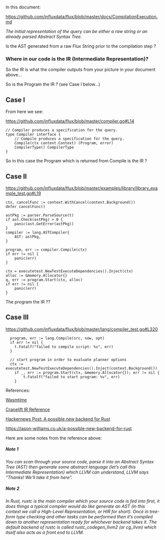 
In this document:

https://github.com/influxdata/flux/blob/master/docs/CompilationExecution.md

*The initial representation of the query can be either a raw string or an already parsed Abstract Syntax Tree.*

Is the AST generated from a raw Flux String prior to the compilation step ?

### Where in our code is the IR (Intermediate Representation)?

So the IR is what the compiler outputs from your picture in your
document above...

So is the Program the IR ? (see Case I below...)

## Case I

From here we see:

https://github.com/influxdata/flux/blob/master/compiler.go#L14

```
// Compiler produces a specification for the query.
type Compiler interface {
	// Compile produces a specification for the query.
	Compile(ctx context.Context) (Program, error)
	CompilerType() CompilerType
}
```

So in this case the Program which is returned from Compile is the IR ?

## Case II

https://github.com/influxdata/flux/blob/master/examples/library/library_example_test.go#L19

```
ctx, cancelFunc := context.WithCancel(context.Background())
defer cancelFunc()

astPkg := parser.ParseSource(t)
if ast.Check(astPkg) > 0 {
	panic(ast.GetError(astPkg))
}
compiler := lang.ASTCompiler{
	AST: astPkg,
}

program, err := compiler.Compile(ctx)
if err != nil {
	panic(err)
}

ctx = executetest.NewTestExecuteDependencies().Inject(ctx)
alloc := &memory.Allocator{}
q, err := program.Start(ctx, alloc)
if err != nil {
	panic(err)
}
```

The program the IR ??

## Case III

https://github.com/influxdata/flux/blob/master/lang/compiler_test.go#L320

```
  program, err := lang.Compile(src, now, opt)
  if err != nil {
    t.Fatalf("failed to compile script: %v", err)
  }

  // start program in order to evaluate planner options
  ctx := executetest.NewTestExecuteDependencies().Inject(context.Background())
	if _, err := program.Start(ctx, &memory.Allocator{}); err != nil {
		t.Fatalf("failed to start program: %v", err)
	}
```

References:

[Wasmtime](https://github.com/bytecodealliance/wasmtime)

[Cranelift IR Reference](https://github.com/bytecodealliance/wasmtime/blob/master/cranelift/docs/ir.md)

[Hackernews Post: A possible new backend for Rust](https://news.ycombinator.com/item?id=22934848)

https://jason-williams.co.uk/a-possible-new-backend-for-rust

Here are some notes from the reference above:

##### Note 1

*You can scan through your source code, parse it into an Abstract Syntax Tree (AST) then generate some abstract language (let’s call this Intermediate Representation) which LLVM can understand, LLVM says “Thanks! We’ll take it from here”.*

##### Note 2

*In Rust, rustc is the main compiler which your source code is fed into first, it does things a typical compiler would do like generate an AST (in this context we call a High-Level Representation, or HIR for short). Once in tree-form type checking and other tasks can be performed then it’s compiled down to another representation ready for whichever backend takes it. The default backend of rustc is called rustc_codegen_llvm2 (or cg_llvm) which itself also acts as a front end to LLVM.*

